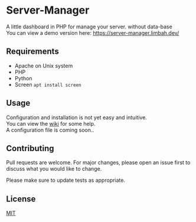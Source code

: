 # Server-Manager

A little dashboard in PHP for manage your server. without data-base  
You can view a demo version here: https://server-manager.limbah.dev/

## Requirements
 - Apache on Unix system
 - PHP
 - Python
 - Screen ```apt install screen```

## Usage
Configuration and installation is not yet easy and intuitive.  
You can view the [wiki](https://github.com/limbah/Server-Manager/wiki) for some help.  
A configuration file is coming soon..

## Contributing
Pull requests are welcome. For major changes, please open an issue first to discuss what you would like to change.

Please make sure to update tests as appropriate.

## License
[MIT](https://choosealicense.com/licenses/mit/)
